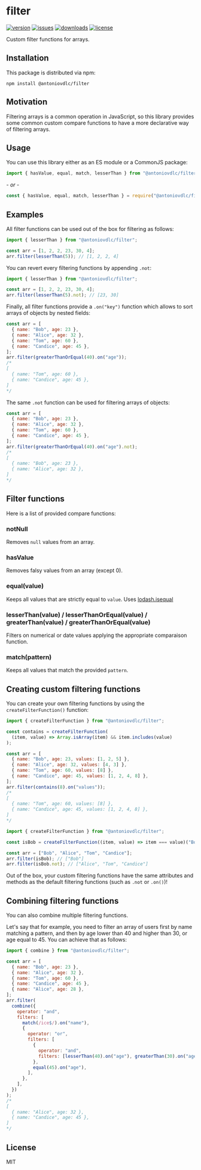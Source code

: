 # filter

[![version](https://img.shields.io/npm/v/@antoniovdlc/filter.svg)](http://npm.im/@antoniovdlc/filter)
[![issues](https://img.shields.io/github/issues-raw/antoniovdlc/filter.svg)](https://github.com/AntonioVdlC/filter/issues)
[![downloads](https://img.shields.io/npm/dt/@antoniovdlc/filter.svg)](http://npm.im/@antoniovdlc/filter)
[![license](https://img.shields.io/npm/l/@antoniovdlc/filter.svg)](http://opensource.org/licenses/MIT)

Custom filter functions for arrays.

## Installation

This package is distributed via npm:

```
npm install @antoniovdlc/filter
```

## Motivation

Filtering arrays is a common operation in JavaScript, so this library provides some common custom compare functions to have a more declarative way of filtering arrays.

## Usage

You can use this library either as an ES module or a CommonJS package:

```js
import { hasValue, equal, match, lesserThan } from "@antoniovdlc/filter";
```

_- or -_

```js
const { hasValue, equal, match, lesserThan } = require("@antoniovdlc/filter");
```

## Examples

All filter functions can be used out of the box for filtering as follows:

```js
import { lesserThan } from "@antoniovdlc/filter";

const arr = [1, 2, 2, 23, 30, 4];
arr.filter(lesserThan(5)); // [1, 2, 2, 4]
```

You can revert every filtering functions by appending `.not`:

```js
import { lesserThan } from "@antoniovdlc/filter";

const arr = [1, 2, 2, 23, 30, 4];
arr.filter(lesserThan(5).not); // [23, 30]
```

Finally, all filter functions provide a `.on("key")` function which allows to sort arrays of objects by nested fields:

```js
const arr = [
  { name: "Bob", age: 23 },
  { name: "Alice", age: 32 },
  { name: "Tom", age: 60 },
  { name: "Candice", age: 45 },
];
arr.filter(greaterThanOrEqual(40).on("age"));
/*
[
  { name: "Tom", age: 60 },
  { name: "Candice", age: 45 },
]
*/
```

The same `.not` function can be used for filtering arrays of objects:

```js
const arr = [
  { name: "Bob", age: 23 },
  { name: "Alice", age: 32 },
  { name: "Tom", age: 60 },
  { name: "Candice", age: 45 },
];
arr.filter(greaterThanOrEqual(40).on("age").not);
/*
[
  { name: "Bob", age: 23 },
  { name: "Alice", age: 32 },
]
*/
```

## Filter functions

Here is a list of provided compare functions:

### notNull

Removes `null` values from an array.

### hasValue

Removes falsy values from an array (except 0).

### equal(value)

Keeps all values that are strictly equal to `value`.
Uses [lodash.isequal](https://www.npmjs.com/package/lodash.isequal)

### lesserThan(value) / lesserThanOrEqual(value) / greaterThan(value) / greaterThanOrEqual(value)

Filters on numerical or date values applying the appropriate comparaison function.

### match(pattern)

Keeps all values that match the provided `pattern`.

## Creating custom filtering functions

You can create your own filtering functions by using the `createFilterFunction()` function:

```js
import { createFilterFunction } from "@antoniovdlc/filter";

const contains = createFilterFunction(
  (item, value) => Array.isArray(item) && item.includes(value)
);

const arr = [
  { name: "Bob", age: 23, values: [1, 2, 5] },
  { name: "Alice", age: 32, values: [4, 3] },
  { name: "Tom", age: 60, values: [8] },
  { name: "Candice", age: 45, values: [1, 2, 4, 8] },
];
arr.filter(contains(8).on("values"));
/*
[
  { name: "Tom", age: 60, values: [8] },
  { name: "Candice", age: 45, values: [1, 2, 4, 8] },
]
*/
```

```js
import { createFilterFunction } from "@antoniovdlc/filter";

const isBob = createFilterFunction((item, value) => item === value)("Bob");

const arr = ["Bob", "Alice", "Tom", "Candice"];
arr.filter(isBob); // ["Bob"]
arr.filter(isBob.not); // ["Alice", "Tom", "Candice"]
```

Out of the box, your custom filtering functions have the same attributes and methods as the default filtering functions (such as `.not` or `.on()`)!

## Combining filtering functions

You can also combine multiple filtering functions.

Let's say that for example, you need to filter an array of users first by name matching a pattern, and then by age lower than 40 and higher than 30, or age equal to 45. You can achieve that as follows:

```js
import { combine } from "@antoniovdlc/filter";

const arr = [
  { name: "Bob", age: 23 },
  { name: "Alice", age: 32 },
  { name: "Tom", age: 60 },
  { name: "Candice", age: 45 },
  { name: "Alice", age: 28 },
];
arr.filter(
  combine({
    operator: "and",
    filters: [
      match(/ice$/).on("name"),
      {
        operator: "or",
        filters: [
          {
            operator: "and",
            filters: [lesserThan(40).on("age"), greaterThan(30).on("age")],
          },
          equal(45).on("age"),
        ],
      },
    ],
  })
);
/*
[
  { name: "Alice", age: 32 },
  { name: "Candice", age: 45 },
]
*/
```

## License

MIT
